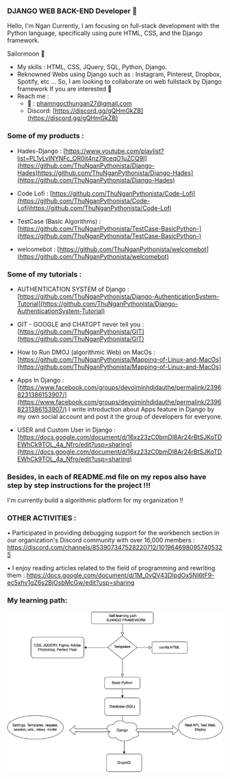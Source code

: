 ### DJANGO WEB BACK-END Developer 👋

Hello, I'm Ngan
Currently, I am focusing on full-stack development with the Python language, specifically using pure HTML, CSS, and the Django framework.

Sailormoon 🐧

+ My skills : HTML, CSS, JQuery, SQL, Python, Django.
+ Reknowned Webs using Django such as : Instagram, Pinterest, Dropbox, Spotify, etc ...
So, I am looking to collaborate on web fullstack by Django framework If you are interested 🐧
+ Reach me :
    - 📩 : phamngocthungan27@gmail.com
    - Discord: [https://discord.gg/gQHmGkZB](https://discord.gg/gQHmGkZB)


### Some of my products : 

+ Hades-Django : [https://www.youtube.com/playlist?list=PL1yLvINYNFc_OR0it4nz79ceqO1uZCQ9I](https://github.com/ThuNganPythonista/Django-Hades)https://github.com/ThuNganPythonista/Django-Hades](https://github.com/ThuNganPythonista/Django-Hades)
  
+ Code Lofi : [https://github.com/ThuNganPythonista/Code-Lofi](https://github.com/ThuNganPythonista/Code-Lofi)https://github.com/ThuNganPythonista/Code-Lofi
+ TestCase (Basic Algorithms) : [https://github.com/ThuNganPythonista/TestCase-BasicPython-](https://github.com/ThuNganPythonista/TestCase-BasicPython-)
+ welcomebot : [https://github.com/ThuNganPythonista/welcomebot](https://github.com/ThuNganPythonista/welcomebot)

### Some of my tutorials : 

+ AUTHENTICATION SYSTEM of Django : [https://github.com/ThuNganPythonista/Django-AuthenticationSystem-Tutorial](https://github.com/ThuNganPythonista/Django-AuthenticationSystem-Tutorial)
+ GIT - GOOGLE and CHATGPT never tell you : [https://github.com/ThuNganPythonista/GIT](https://github.com/ThuNganPythonista/GIT)
+ How to Run DMOJ (algorithmic Web) on MacOs : [https://github.com/ThuNganPythonista/Mapping-of-Linux-and-MacOs](https://github.com/ThuNganPythonista/Mapping-of-Linux-and-MacOs)
  
+ Apps In Django : [https://www.facebook.com/groups/devoiminhdidauthe/permalink/23968231386153907/](https://www.facebook.com/groups/devoiminhdidauthe/permalink/23968231386153907/)
I write introduction about Apps feature in Django by my own social account and post it the group of developers for everyone.

+ USER and Custom User in Django : [https://docs.google.com/document/d/16xz23zC0bmDl8Ar24rBtSJKoTDEWhCk9TOL_4a_Nfro/edit?usp=sharing](https://docs.google.com/document/d/16xz23zC0bmDl8Ar24rBtSJKoTDEWhCk9TOL_4a_Nfro/edit?usp=sharing)
  

### Besides, in each of README.md file on my repos also have step by step instructions for the project !!!

I'm currently build a algorithmic platform for my organization !!

### OTHER ACTIVITIES :
•	Participated in providing debugging support for the workbench section in our organization's Discord community with over 16,000 members : https://discord.com/channels/853907347528220712/1019646980957405325


•	I enjoy reading articles related to the field of programming and rewriting them : https://docs.google.com/document/d/1M_0vQV43DIpdOx5NI6tF9-ec5xhv1gZ6s2BjOsbMcGw/edit?usp=sharing




### My learning path:

![image](https://github.com/ThuNganPythonista/ThuNganPythonista/blob/main/Untitled%20Diagram.drawio.png)

